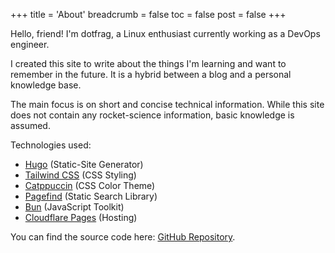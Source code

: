 +++
title = 'About'
breadcrumb = false
toc = false
post = false
+++

Hello, friend! I'm dotfrag, a Linux enthusiast currently working as a DevOps
engineer.

I created this site to write about the things I'm learning and want to remember
in the future. It is a hybrid between a blog and a personal knowledge base.

The main focus is on short and concise technical information. While this site
does not contain any rocket-science information, basic knowledge is assumed.

Technologies used:

- [Hugo](https://gohugo.io/) (Static-Site Generator)
- [Tailwind CSS](https://tailwindcss.com/) (CSS Styling)
- [Catppuccin](https://github.com/catppuccin/tailwindcss) (CSS Color Theme)
- [Pagefind](https://pagefind.app/) (Static Search Library)
- [Bun](https://bun.sh/) (JavaScript Toolkit)
- [Cloudflare Pages](https://pages.cloudflare.com/) (Hosting)

You can find the source code here:
[GitHub Repository](https://github.com/dotfrag/dotkb).
